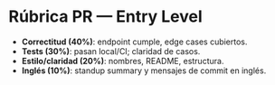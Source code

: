# Rúbrica PR — Entry Level

- **Correctitud (40%)**: endpoint cumple, edge cases cubiertos.
- **Tests (30%)**: pasan local/CI; claridad de casos.
- **Estilo/claridad (20%)**: nombres, README, estructura.
- **Inglés (10%)**: standup summary y mensajes de commit en inglés.
